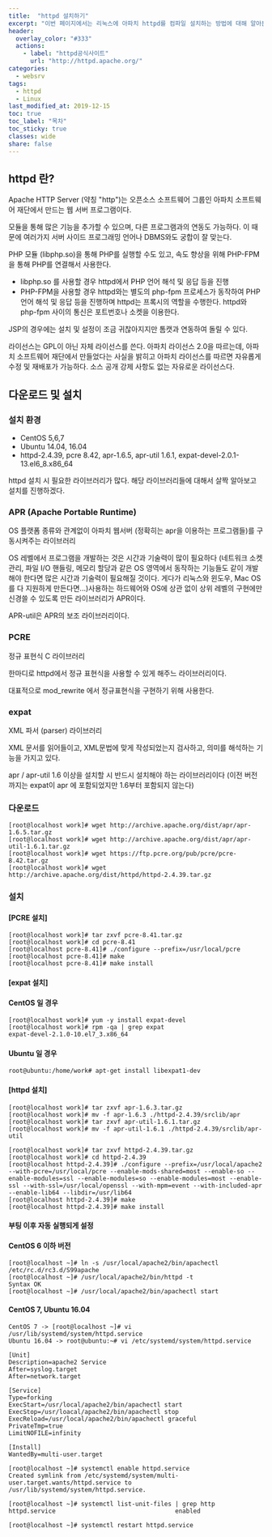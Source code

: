 ```yaml
---
title:  "httpd 설치하기"
excerpt: "이번 페이지에서는 리눅스에 아파치 httpd를 컴파일 설치하는 방법에 대해 알아본다."
header:
  overlay_color: "#333"
  actions:
    - label: "httpd공식사이트"
      url: "http://httpd.apache.org/"
categories:
  - websrv
tags:
  - httpd
  - Linux
last_modified_at: 2019-12-15
toc: true
toc_label: "목차"
toc_sticky: true
classes: wide
share: false
---
```


## httpd 란?

Apache HTTP Server (약칭 "http")는 오픈소스 소프트웨어 그룹인 아파치 소프트웨어 재단에서 만드는 웹 서버 프로그램이다.

모듈을 통해 많은 기능을 추가할 수 있으며, 다른 프로그램과의 연동도 가능하다. 이 때문에 여러가지 서버 사이드 프로그래밍 언어나 DBMS와도 궁합이 잘 맞는다.

PHP 모듈 (libphp.so)을 통해 PHP를 실행할 수도 있고, 속도 향상을 위해 PHP-FPM을 통해 PHP를 연결해서 사용한다.
- libphp.so 를 사용할 경우 httpd에서 PHP 언어 해석 및 응답 등을 진행
- PHP-FPM을 사용할 경우 httpd와는 별도의 php-fpm 프로세스가 동작하여 PHP 언어 해석 및 응답 등을 진행하며 httpd는 프록시의 역할을 수행한다. httpd와 php-fpm 사이의 통신은 포트번호나 소켓을 이용한다.

JSP의 경우에는 설치 및 설정이 조금 귀찮아지지만 톰캣과 연동하여 돌릴 수 있다.

라이선스는 GPL이 아닌 자체 라이선스를 쓴다. 아파치 라이선스 2.0을 따르는데, 아파치 소프트웨어 재단에서 만들었다는 사실을 밝히고 아파치 라이선스를 따르면 자유롭게 수정 및 재배포가 가능하다. 소스 공개 강제 사항도 없는 자유로운 라이선스다.

## 다운로드 및 설치

### 설치 환경

- CentOS 5,6,7
- Ubuntu 14.04, 16.04
- httpd-2.4.39, pcre 8.42, apr-1.6.5, apr-util 1.6.1, expat-devel-2.0.1-13.el6_8.x86_64

httpd 설치 시 필요한 라이브러리가 많다. 해당 라이브러리들에 대해서 살짝 알아보고 설치를 진행하겠다.

### APR (Apache Portable Runtime) 

OS 플랫폼 종류와 관계없이 아파치 웹서버 (정확히는 apr을 이용하는 프로그램들)를 구동시켜주는 라이브러리

OS 레벨에서 프로그램을 개발하는 것은 시간과 기술력이 많이 필요하다 (네트워크 소켓 관리, 파일 I/O 핸들링, 메모리 할당과 같은 OS 영역에서 동작하는 기능들도 같이 개발해야 한다면 많은 시간과 기술력이 필요해질 것이다. 게다가 리눅스와 윈도우, Mac OS를 다 지원하게 만든다면...)사용하는 하드웨어와 OS에 상관 없이 상위 레벨의 구현에만 신경쓸 수 있도록 만든 라이브러리가 APR이다. 

APR-util은 APR의 보조 라이브러리이다.

### PCRE

정규 표현식 C 라이브러리

한마디로 httpd에서 정규 표현식을 사용할 수 있게 해주느 라이브러리이다.

대표적으로 mod_rewrite 에서 정규표현식을 구현하기 위해 사용한다.

### expat

XML 파서 (parser) 라이브러리

XML 문서를 읽어들이고, XML문법에 맞게 작성되었는지 검사하고, 의미를 해석하는 기능을 가지고 있다.

apr / apr-util 1.6 이상을 설치할 시 반드시 설치해야 하는 라이브러리이다 (이전 버전까지는 expat이 apr 에 포함되었지만 1.6부터 포함되지 않는다)


### 다운로드

```
[root@localhost work]# wget http://archive.apache.org/dist/apr/apr-1.6.5.tar.gz
[root@localhost work]# wget http://archive.apache.org/dist/apr/apr-util-1.6.1.tar.gz
[root@localhost work]# wget https://ftp.pcre.org/pub/pcre/pcre-8.42.tar.gz
[root@localhost work]# wget http://archive.apache.org/dist/httpd/httpd-2.4.39.tar.gz
```

### 설치

#### [PCRE 설치]
```
[root@localhost work]# tar zxvf pcre-8.41.tar.gz
[root@localhost work]# cd pcre-8.41
[root@localhost pcre-8.41]# ./configure --prefix=/usr/local/pcre
[root@localhost pcre-8.41]# make
[root@localhost pcre-8.41]# make install
```

#### [expat 설치]

#### CentOS 일 경우
```
[root@localhost work]# yum -y install expat-devel
[root@localhost work]# rpm -qa | grep expat
expat-devel-2.1.0-10.el7_3.x86_64
```

#### Ubuntu 일 경우
```
root@ubuntu:/home/work# apt-get install libexpat1-dev
```


#### [httpd 설치]
```
[root@localhost work]# tar zxvf apr-1.6.3.tar.gz
[root@localhost work]# mv -f apr-1.6.3 ./httpd-2.4.39/srclib/apr
[root@localhost work]# tar zxvf apr-util-1.6.1.tar.gz
[root@localhost work]# mv -f apr-util-1.6.1 ./httpd-2.4.39/srclib/apr-util

[root@localhost work]# tar zxvf httpd-2.4.39.tar.gz
[root@localhost work]# cd httpd-2.4.39
[root@localhost httpd-2.4.39]# ./configure --prefix=/usr/local/apache2 --with-pcre=/usr/local/pcre --enable-mods-shared=most --enable-so --enable-modules=ssl --enable-modules=so --enable-modules=most --enable-ssl --with-ssl=/usr/local/openssl --with-mpm=event --with-included-apr --enable-lib64 --libdir=/usr/lib64
[root@localhost httpd-2.4.39]# make
[root@localhost httpd-2.4.39]# make install
```

#### 부팅 이후 자동 실행되게 설정
#### CentOS 6 이하 버전
```
[root@localhost ~]# ln -s /usr/local/apache2/bin/apachectl /etc/rc.d/rc3.d/S99apache
[root@localhost ~]# /usr/local/apache2/bin/httpd -t
Syntax OK
[root@localhost ~]# /usr/local/apache2/bin/apachectl start
```
#### CentOS 7, Ubuntu 16.04
```
CentOS 7 -> [root@localhost ~]# vi /usr/lib/systemd/system/httpd.service
Ubuntu 16.04 -> root@ubuntu:~# vi /etc/systemd/system/httpd.service

[Unit]
Description=apache2 Service
After=syslog.target
After=network.target

[Service]
Type=forking
ExecStart=/usr/local/apache2/bin/apachectl start
ExecStop=/usr/loacal/apache2/bin/apachectl stop
ExecReload=/usr/local/apache2/bin/apachectl graceful
PrivateTmp=true
LimitNOFILE=infinity

[Install]
WantedBy=multi-user.target

[root@localhost ~]# systemctl enable httpd.service
Created symlink from /etc/systemd/system/multi-user.target.wants/httpd.service to /usr/lib/systemd/system/httpd.service.

[root@localhost ~]# systemctl list-unit-files | grep http
httpd.service                                 enabled

[root@localhost ~]# systemctl restart httpd.service
```
